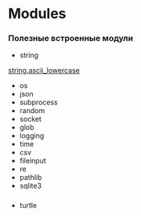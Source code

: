 # Modules



### Полезные встроенные модули

- string 

[string.ascii_lowercase](https://docs.python.org/3/library/string.html#string.ascii_lowercase "string.ascii_lowercase")

- os
- json
- subprocess
- random
- socket
- glob
- logging
- time
- csv
- fileinput
- re
- pathlib
- sqlite3

### 
- turtle


### 

### 

